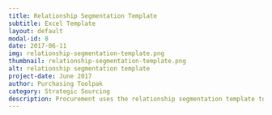 ```yaml
---
title: Relationship Segmentation Template
subtitle: Excel Template
layout: default
modal-id: 8
date: 2017-06-11
img: relationship-segmentation-template.png
thumbnail: relationship-segmentation-template.png
alt: relationship segmentation template
project-date: June 2017
author: Purchasing Toolpak
category: Strategic Sourcing
description: Procurement uses the relationship segmentation template to segment buying categories and suppliers.
---
```


